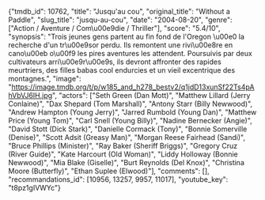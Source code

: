 {"tmdb_id": 10762, "title": "Jusqu'au cou", "original_title": "Without a Paddle", "slug_title": "jusqu-au-cou", "date": "2004-08-20", "genre": ["Action / Aventure / Com\u00e9die / Thriller"], "score": "5.4/10", "synopsis": "Trois jeunes gens partent au fin fond de l'Oregon \u00e0 la recherche d'un tr\u00e9sor perdu. Ils remontent une rivi\u00e8re en cano\u00eb o\u00f9 les pires aventures les attendent. Poursuivis par deux cultivateurs arri\u00e9r\u00e9s, ils devront affronter des rapides meurtriers, des filles babas cool endurcies et un vieil excentrique des montagnes.", "image": "https://image.tmdb.org/t/p/w185_and_h278_bestv2/q1jdD13xunSf22Ts4pAhVbVJ6IH.jpg", "actors": ["Seth Green (Dan Mott)", "Matthew Lillard (Jerry Conlaine)", "Dax Shepard (Tom Marshall)", "Antony Starr (Billy Newwood)", "Andrew Hampton (Young Jerry)", "Jarred Rumbold (Young Dan)", "Matthew Price (Young Tom)", "Carl Snell (Young Billy)", "Nadine Bernecker (Angie)", "David Stott (Dick Stark)", "Danielle Cormack (Tony)", "Bonnie Somerville (Denise)", "Scott Adsit (Greasy Man)", "Morgan Reese Fairhead (Sandi)", "Bruce Phillips (Minister)", "Ray Baker (Sheriff Briggs)", "Gregory Cruz (River Guide)", "Kate Harcourt (Old Woman)", "Liddy Holloway (Bonnie Newwood)", "Mia Blake (Giselle)", "Burt Reynolds (Del Knox)", "Christina Moore (Butterfly)", "Ethan Suplee (Elwood)"], "comments": [], "recommandations_id": [10956, 13257, 9957, 11017], "youtube_key": "t8pz1gIVWYc"}